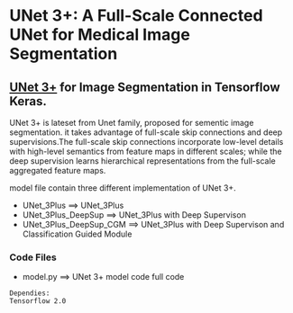 # UNet 3+: A Full-Scale Connected UNet for Medical Image Segmentation


## [UNet 3+](https://arxiv.org/abs/2004.08790) for Image Segmentation in Tensorflow Keras.

UNet 3+ is lateset from Unet family, proposed for sementic image segmentation.  it takes advantage of full-scale skip connections and deep supervisions.The full-scale skip connections incorporate low-level details with high-level semantics from feature maps in different scales; while the deep supervision learns hierarchical representations from the full-scale aggregated feature maps.


model file contain three different implementation of UNet 3+. 
- UNet_3Plus              ==> UNet_3Plus
- UNet_3Plus_DeepSup      ==> UNet_3Plus with Deep Supervison
- UNet_3Plus_DeepSup_CGM  ==> UNet_3Plus with Deep Supervison and Classification Guided Module

### Code Files
* model.py ==> UNet 3+ model code full code


```
Dependies:
Tensorflow 2.0
```
